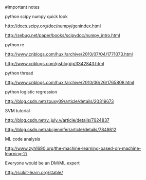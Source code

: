 #important notes

python scipy numpy quick look

http://docs.scipy.org/doc/numpy/genindex.html

http://sebug.net/paper/books/scipydoc/numpy_intro.html

python re

http://www.cnblogs.com/huxi/archive/2010/07/04/1771073.html

http://www.cnblogs.com/gsblog/p/3342843.html

python thread

http://www.cnblogs.com/huxi/archive/2010/06/26/1765808.html


python logistic regression

http://blog.csdn.net/zouxy09/article/details/20319673

SVM tutorial

http://blog.csdn.net/v_july_v/article/details/7624837

http://blog.csdn.net/abcjennifer/article/details/7849812

ML code analysis

http://www.zyh1690.org/the-machine-learning-based-on-machine-learning-2/

Everyone would be an DM/ML expert

http://scikit-learn.org/stable/

